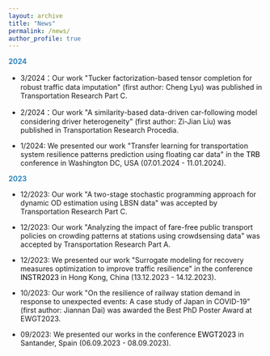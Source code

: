 ```yaml
---
layout: archive
title: "News"
permalink: /news/
author_profile: true
---
```


<!-- {% include base_path %}

<body>

Uncomment the following when anything is available
{% for post in site.news reversed %}
  {% include archive-single.html %}
{% endfor %}

</body> -->
<head>
  <style>
  a:link {
    color: black;
    background-color: transparent;
    text-decoration: none;
  }
  a:visited {
    color: black;
    background-color: transparent;
    text-decoration: none;
  }
  a:hover {
    color: #2E86C1;
    background-color: transparent;
    text-decoration: underline;
  }
  </style>
</head>


<span style="color:#2E86C1">**2024**</span>

- 3/2024：Our work "Tucker factorization-based tensor completion for robust traffic data imputation" (first author: Cheng Lyu) was published in Transportation Research Part C.

- 2/2024：Our work "A similarity-based data-driven car-following model considering driver heterogeneity" (first author: Zi-Jian Liu) was published in Transportation Research Procedia.

- 1/2024: We presented our work "Transfer learning for transportation system resilience patterns prediction using floating car data" in the [TRB](https://www.trb.org/AnnualMeeting/AnnualMeeting.aspx) conference in Washington DC, USA (07.01.2024 - 11.01.2024).

<span style="color:#2E86C1">**2023**</span>

- 12/2023: Our work "A two-stage stochastic programming approach for dynamic OD estimation using LBSN data" was accepted by Transportation Research Part C.

- 12/2023: Our work "Analyzing the impact of fare-free public transport policies on crowding patterns at stations using crowdsensing data" was accepted by Transportation Research Part A.

- 12/2023: We presented our work "Surrogate modeling for recovery measures optimization to improve traffic resilience" in the conference [INSTR2023](https://www.institute-of-transport-studies.hku.hk/instr2023) in Hong Kong, China (13.12.2023 - 14.12.2023).

- 10/2023: Our work "On the resilience of railway station demand in response to unexpected events: A case study of Japan in COVID-19" (first author: Jiannan Dai) was awarded the Best PhD Poster Award at EWGT2023.

- 09/2023: We presented our works in the conference [EWGT2023](https://ewgt2023.unican.es/) in Santander, Spain (06.09.2023 - 08.09.2023).


